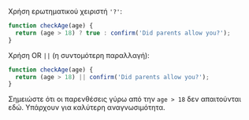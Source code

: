 Χρήση ερωτηματικού χειριστή `'?'`:

```js
function checkAge(age) {
  return (age > 18) ? true : confirm('Did parents allow you?');
}
```

Χρήση OR `||` (η συντομότερη παραλλαγή):

```js
function checkAge(age) {
  return (age > 18) || confirm('Did parents allow you?');
}
```

Σημειώστε ότι οι παρενθέσεις γύρω από την `age > 18` δεν απαιτούνται εδώ. Υπάρχουν για καλύτερη αναγνωσιμότητα.